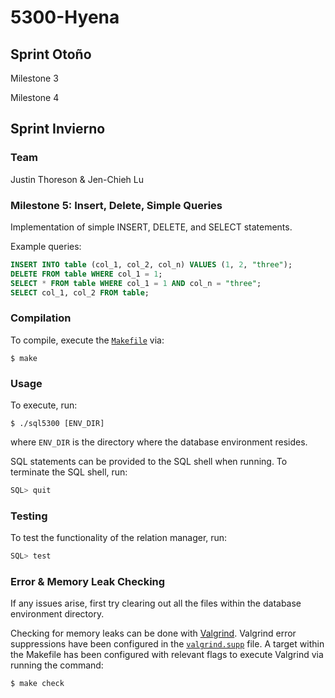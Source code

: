 # 5300-Hyena

## **Sprint Otoño**

Milestone 3

Milestone 4

## **Sprint Invierno**

### **Team**

Justin Thoreson & Jen-Chieh Lu

### **Milestone 5: Insert, Delete, Simple Queries**

Implementation of simple INSERT, DELETE, and SELECT statements.

Example queries:
```sql
INSERT INTO table (col_1, col_2, col_n) VALUES (1, 2, "three");
DELETE FROM table WHERE col_1 = 1;
SELECT * FROM table WHERE col_1 = 1 AND col_n = "three";
SELECT col_1, col_2 FROM table;
```

### **Compilation**

To compile, execute the [`Makefile`](./Makefile) via:
```
$ make
```

### **Usage**

To execute, run: 
```
$ ./sql5300 [ENV_DIR]
``` 
where `ENV_DIR` is the directory where the database environment resides.

SQL statements can be provided to the SQL shell when running. To terminate the SQL shell, run: 
```sql
SQL> quit
```

### **Testing**

To test the functionality of the relation manager, run:
```sql
SQL> test
```

### **Error & Memory Leak Checking**

If any issues arise, first try clearing out all the files within the database environment directory.

Checking for memory leaks can be done with [Valgrind](https://valgrind.org/). Valgrind error suppressions have been configured in the [`valgrind.supp`](./valgrind.supp) file. A target within the Makefile has been configured with relevant flags to execute Valgrind via running the command: 
```
$ make check
```